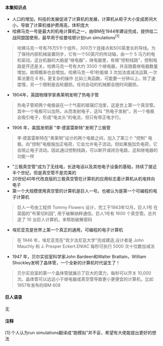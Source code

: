 #### 本集知识点
* 人口的增加，科技的发展促进了计算机的发展，计算机从柜子大小变成房间大小，导致了计算机维护费用高，体积庞大
* 哈佛马克一号是最大的机电计算机之一，由IBM在1944年建设完成，提供给二战同盟国使用，最早用于给曼哈顿计划run simulations<sup>[1]</sup>
> 哈佛马克一号有76万5千个组件，300万个连接点和500英里长的导线。为了保持内部机械装置同步，它有一个50英尺的传动轴，由一个 5 马力的电机驱动。这台机器的大脑是"继电器"，继电器里，有根\"控制线路\"，控制电路是开还是关。哈佛马克一号有大约 3500 个继电器，并且随着继电器数量增加，故障概率也会增加。哈佛马克一号1秒能做 3 次加法或减法运算,一次乘法要花 6 秒。更复杂的操作 比如三角函数，可能要一分钟以上。除了速度慢，另一个限制是齿轮磨损。任何会动的机械都会随时间磨损。
* 1904年，英国物理学家弗莱明发明了热电子管
> 热电子管把两个电极装在一个气密的玻璃灯泡里，这是世上第一个真空管。其中一个电极可以加热，从而发射电子，这叫 "热电子发射"。另一个电极会吸引电子，形成"电龙头"的电流，但只有带正电才行。
* 1906 年，美国发明家 "李·德富雷斯特"发明了三极管
> 李·德富雷斯特在"弗莱明"设计的两个电极之间，加入了第三个 "控制" 电极。向"控制"电极施加正电荷，它会允许电子流动。但如果施加负电荷，它会阻止电子流动。因此通过控制线路，可以断开或闭合电路，这和继电器的功能一样
* "三极真空管"成为了无线电，长途电话以及其他电子设备的基础，持续了接近半个世纪，但是真空管不是完美的
* 20世纪40年代改良版的三极真空管在计算机的应用标志着计算机从机电转向电子
* 第一个大规模使用真空管的计算机是巨人一号。也被认为是第一个可编程的电子计算机
> 巨人一号由工程师 Tommy Flowers 设计，完工于1943年12月。巨人1号 在英国的"布莱切利园", 用于破解纳粹通信。巨人1号有 1600 个真空管。总共造了 10 台巨人计算机，来帮助破解密码
* 埃尼亚克是世界上第一个真正的通用，可编程的电子计算机
> 在 1946 年，埃尼亚克在"宾夕法尼亚大学"完成建造,设计者是 John Mauchly 和 J. Presper Eckert.ENIAC 每秒可执行 5000 次十位数加减法
* 1947 年，贝尔实验室科学家John Bardeen和Walter Brattain，William Shockley发明了晶体管，一个全新的计算机时代诞生了！
> 贝尔实验室的第一个晶体管就展示了巨大的潜力，每秒可以开关 10,000 次。晶体管可以远远小于继电器或真空管导致更小更便宜的计算机，比如1957年发布的IBM 608
#### 巨人语录
无
#### 注释
[1]:个人认为run simulations翻译成“跑模拟”并不妥，希望有大佬能提出更好的想法